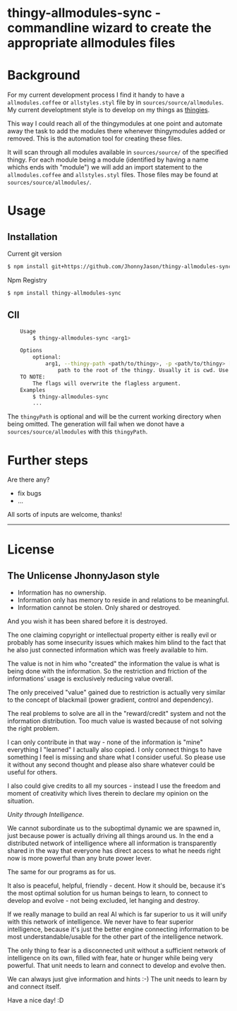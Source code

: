 # thingy-allmodules-sync - commandline wizard to create the appropriate allmodules files

# Background
For my current development process I find it handy to have a `allmodules.coffee` or `allstyles.styl` file by in `sources/source/allmodules`.
My current developtment style is to develop on my things as [thingies](https://hackmd.io/CWQerPTRR0CrRd-gpKKd-Q).

This way I could reach all of the thingymodules at one point and automate away the task to add the modules there whenever thingymodules added or removed.
This is the automation tool for creating these files.

It will scan through all modules available in `sources/source/` of the specified thingy.
For each module being a module (identified by having a name whichs ends with "module") we will add an import statement
to the `allmodules.coffee` and `allstyles.styl` files. Those files may be found at `sources/source/allmodules/`.

# Usage
Installation
------------

Current git version
``` sh
$ npm install git+https://github.com/JhonnyJason/thingy-allmodules-sync-output.git
```
Npm Registry
``` sh
$ npm install thingy-allmodules-sync
```

ClI
-----

```sh
    Usage
        $ thingy-allmodules-sync <arg1>

    Options
        optional:
            arg1, --thingy-path <path/to/thingy>, -p <path/to/thingy> [default: ./ ]
                path to the root of the thingy. Usually it is cwd. Use it if you call this script from somewhere else.
    TO NOTE:
        The flags will overwrite the flagless argument.
    Examples
        $ thingy-allmodules-sync 
        ...
```

The `thingyPath` is optional and will be the current working directory when being omitted.
The generation will fail when we donot have a `sources/source/allmodules` with this `thingyPath`.

 
# Further steps
Are there any? 

- fix bugs
- ...

All sorts of inputs are welcome, thanks!

---

# License

## The Unlicense JhonnyJason style

- Information has no ownership.
- Information only has memory to reside in and relations to be meaningful.
- Information cannot be stolen. Only shared or destroyed.

And you wish it has been shared before it is destroyed.

The one claiming copyright or intellectual property either is really evil or probably has some insecurity issues which makes him blind to the fact that he also just connected information which was freely available to him.

The value is not in him who "created" the information the value is what is being done with the information.
So the restriction and friction of the informations' usage is exclusively reducing value overall.

The only preceived "value" gained due to restriction is actually very similar to the concept of blackmail (power gradient, control and dependency).

The real problems to solve are all in the "reward/credit" system and not the information distribution. Too much value is wasted because of not solving the right problem.

I can only contribute in that way - none of the information is "mine" everything I "learned" I actually also copied.
I only connect things to have something I feel is missing and share what I consider useful. So please use it without any second thought and please also share whatever could be useful for others. 

I also could give credits to all my sources - instead I use the freedom and moment of creativity which lives therein to declare my opinion on the situation. 

*Unity through Intelligence.*

We cannot subordinate us to the suboptimal dynamic we are spawned in, just because power is actually driving all things around us.
In the end a distributed network of intelligence where all information is transparently shared in the way that everyone has direct access to what he needs right now is more powerful than any brute power lever.

The same for our programs as for us.

It also is peaceful, helpful, friendly - decent. How it should be, because it's the most optimal solution for us human beings to learn, to connect to develop and evolve - not being excluded, let hanging and destroy.

If we really manage to build an real AI which is far superior to us it will unify with this network of intelligence.
We never have to fear superior intelligence, because it's just the better engine connecting information to be most understandable/usable for the other part of the intelligence network.

The only thing to fear is a disconnected unit without a sufficient network of intelligence on its own, filled with fear, hate or hunger while being very powerful. That unit needs to learn and connect to develop and evolve then.

We can always just give information and hints :-) The unit needs to learn by and connect itself.

Have a nice day! :D